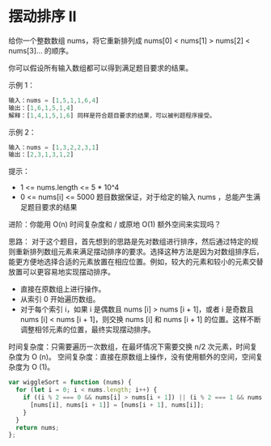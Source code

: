 # 摆动排序 II

给你一个整数数组 nums，将它重新排列成 nums[0] < nums[1] > nums[2] < nums[3]... 的顺序。

你可以假设所有输入数组都可以得到满足题目要求的结果。

示例 1：

```javascript
输入：nums = [1,5,1,1,6,4]
输出：[1,6,1,5,1,4]
解释：[1,4,1,5,1,6] 同样是符合题目要求的结果，可以被判题程序接受。
```

示例 2：

```javascript
输入：nums = [1,3,2,2,3,1]
输出：[2,3,1,3,1,2]
```

提示：

- 1 <= nums.length <= 5 \* 10^4
- 0 <= nums[i] <= 5000
  题目数据保证，对于给定的输入 nums ，总能产生满足题目要求的结果

进阶：你能用 O(n) 时间复杂度和 / 或原地 O(1) 额外空间来实现吗？

思路：
对于这个题目，首先想到的思路是先对数组进行排序，然后通过特定的规则重新排列数组元素来满足摆动排序的要求。选择这种方法是因为对数组排序后，能更方便地选择合适的元素放置在相应位置。例如，较大的元素和较小的元素交替放置可以更容易地实现摆动排序。

- 直接在原数组上进行操作。
- 从索引 0 开始遍历数组。
- 对于每个索引 i，如果 i 是偶数且 nums [i] > nums [i + 1]，或者 i 是奇数且 nums [i] < nums [i + 1]，则交换 nums [i] 和 nums [i + 1] 的位置。这样不断调整相邻元素的位置，最终实现摆动排序。

时间复杂度：只需要遍历一次数组，在最坏情况下需要交换 n/2 次元素，时间复杂度为 O (n)。
空间复杂度：直接在原数组上操作，没有使用额外的空间，空间复杂度为 O (1)。

```javascript
var wiggleSort = function (nums) {
  for (let i = 0; i < nums.length; i++) {
    if ((i % 2 === 0 && nums[i] > nums[i + 1]) || (i % 2 === 1 && nums[i] < nums[i + 1])) {
      [nums[i], nums[i + 1]] = [nums[i + 1], nums[i]];
    }
  }
  return nums;
};
```
